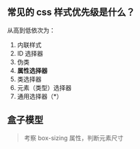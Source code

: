 ## 常见的 css 样式优先级是什么？

从高到低依次为：

1. 内联样式
2. ID 选择器
3. 伪类
4. **属性选择器**
5. 类选择器
6. 元素（类型）选择器
7. 通用选择器（\*）

## 盒子模型

> 考察 box-sizing 属性，判断元素尺寸
